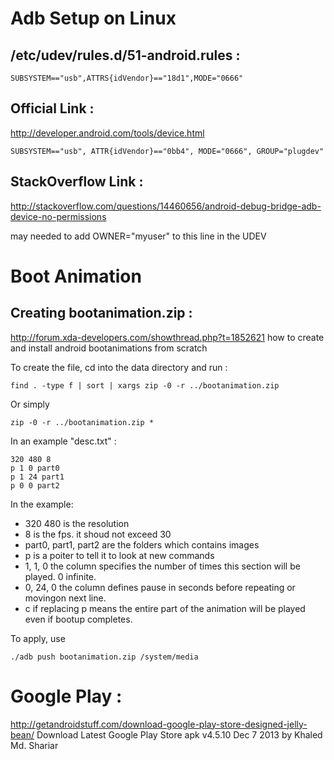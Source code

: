 
# Adb Setup on Linux


## /etc/udev/rules.d/51-android.rules :

    SUBSYSTEM=="usb",ATTRS{idVendor}=="18d1",MODE="0666"


## Official Link :

http://developer.android.com/tools/device.html 


    SUBSYSTEM=="usb", ATTR{idVendor}=="0bb4", MODE="0666", GROUP="plugdev"


## StackOverflow Link :

http://stackoverflow.com/questions/14460656/android-debug-bridge-adb-device-no-permissions

may needed to add OWNER="myuser" to this line in the UDEV


# Boot Animation 


## Creating bootanimation.zip : 

http://forum.xda-developers.com/showthread.php?t=1852621 how to create and install 
android bootanimations from scratch

To create the file, cd into the data directory and run :

    find . -type f | sort | xargs zip -0 -r ../bootanimation.zip

Or simply 

    zip -0 -r ../bootanimation.zip *

In an example "desc.txt" :

    320 480 8
    p 1 0 part0
    p 1 24 part1
    p 0 0 part2

In the example: 

* 320 480  is the resolution
* 8  is the fps. it shoud not exceed 30
* part0, part1, part2  are the folders which contains images
* p  is a poiter to tell it to look at new commands
* 1, 1, 0  the column specifies the number of times this section will be played. 0 infinite. 
* 0, 24, 0  the column defines pause in seconds before repeating or movingon next line. 
* c  if replacing p means the entire part of the animation will be played even if bootup completes.

To apply, use 

    ./adb push bootanimation.zip /system/media


# Google Play : 

http://getandroidstuff.com/download-google-play-store-designed-jelly-bean/
Download Latest Google Play Store apk v4.5.10
Dec 7 2013 by Khaled Md. Shariar



